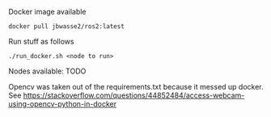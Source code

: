 
Docker image available
```
docker pull jbwasse2/ros2:latest
```
Run stuff as follows 
```
./run_docker.sh <node to run>
```

Nodes available: TODO

Opencv was taken out of the requirements.txt because it messed up docker. See https://stackoverflow.com/questions/44852484/access-webcam-using-opencv-python-in-docker
